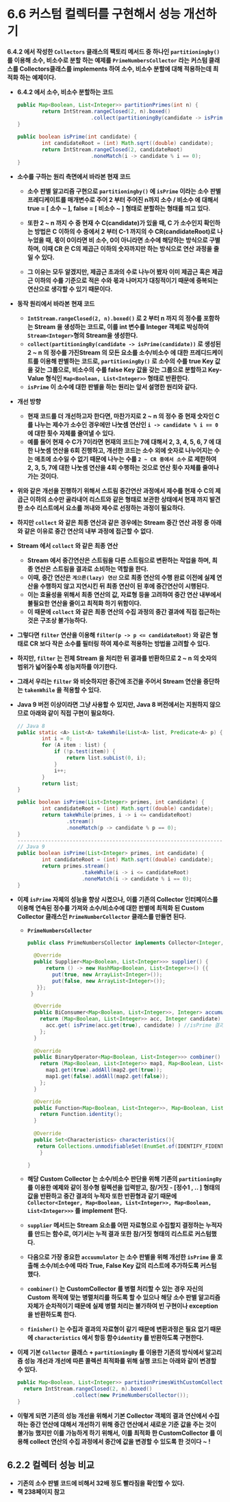 # **6.6 커스텀 컬렉터를 구현해서 성능 개선하기**

**6.4.2  에서 작성한 `Collectors` 클래스의 팩토리 메서드 중 하나인 `partitioningby()` 를 이용해 소수, 비소수로 분할 하는 예제를 `PrimeNumbersCollector` 라는 커스텀 클래스를 Collectors클래스를 implements 하여 소수, 비소수 분할에 대해 적용하는데 최적화 하는 예제이다.**

- **6.4.2 에서 소수, 비소수 분할하는 코드**
    
    ```java
    public Map<Boolean, List<Integer>> partitionPrimes(int n) {
            return IntStream.rangeClosed(2, n).boxed()
                            .collect(partitioningBy(candidate -> isPrime(candidate)));
    }
        
    public boolean isPrime(int candidate) {
            int candidateRoot = (int) Math.sqrt((double) candidate);
            return IntStream.rangeClosed(2, candidateRoot)
                            .noneMatch(i -> candidate % i == 0);
    }
    ```
    
- **소수를 구하는 원리 측면에서 바라본 현재 코드**
    - **소수 판별 알고리즘 구현으로 `partitioningby()` 에 `isPrime` 이라는 소수 판별 프레디케이트를 매개변수로 주어 2 부터 주어진 n까지 소수 / 비소수 에 대해서 true = [ 소수 ~  ], false = [ 비소수 ~ ] 형태로 분할하는 형태를 띄고 있다.**
    
    - **또한 2 ~ n 까지 수 중 현재 수 C(candidate)가 있을 때, C 가 소수인지 확인하는 방법은 C 이하의 수 중에서 2 부터 C-1 까지의 수 CR(candidateRoot)로 나누었을 때, 몫이 0이라면 비 소수, 0이 아니라면 소수에 해당하는 방식으로 구별하며, 이때 CR 은 C의 제곱근 이하의 숫자까지만 하는 방식으로 연산 과정을 줄일 수 있다.**
    - **그 이유는 모두 알겠지만, 제곱근 초과의 수로 나누어 봤자 이미 제곱근 혹은 제곱근 이하의 수를 기준으로 적은 수와 몫과 나머지가 대칭적이기 때문에 중복되는 연산으로 생각할 수 있기 때문이다.**
 

- **동작 원리에서 바라본 현재 코드**
    - **`IntStream.rangeClosed(2, n).boxed()` 로 2 부터 n 까지 의 정수를 포함하는 Stream 을 생성하는 코드로, 이를 int 변수를 Integer 객체로 박싱하여 `Stream<Integer>`형의 Stream을 생성한다.**
    - **`collect(partitioningBy(candidate -> isPrime(candidate))` 로 생성된 2 ~ n 의 정수를 가진Stream<Integer> 의 모든 요소를 소수/비소수 에 대한 프레디드케이트를 이용해 판별하는 코드로, `partitioningBy()` 로 소수의 수를 true Key 값을 갖는 그룹으로, 비소수의 수를 false Key 값을 갖는 그룹으로 분할하고 Key-Value 형식인 `Map<Boolean, List<Integer>>` 형태로 반환한다.**
    - **`isPrime` 이 소수에 대한 판별을 하는 원리는 앞서 설명한 원리와 같다.**

    
- **개선 방향**
    - **현재 코드를 더 개선하고자 한다면, 마찬가지로 2 ~ n 의 정수 중 현재 숫자인 C 를 나누는 제수가 소수인 경우에만 나눗셈 연산인 `i -> candidate % i == 0` 에 대한 횟수 자체를 줄여낼 수 있다.**
    - **예를 들어 현재 수 C가 7이라면 현재의 코드는 7에 대해서 2, 3, 4, 5, 6, 7 에 대한 나눗셈 연산을 6회 진행하고, 개선한 코드는 소수 외에 숫자로 나누어지는 수는 애초에 소수일 수 없기 때문에 나누는 수를 `2 ~ CR 중에서 소수` 로 제한하여 2, 3, 5, 7에 대한 나눗셈 연산을 4회 수행하는 것으로 연산 횟수 자체를 줄여나가는 것이다.**
    
- **위와 같은 개선을 진행하기 위해서 스트림 중간연산 과정에서 제수를 현재 수 C의 제곱근 이하의 소수만 골라내어 리스트와 같은 형태로 보관한 상태에서 현재 까지 발견한 소수 리스트에서 요소를 꺼내와 제수로 선정하는 과정이 필요하다.**
- **하지만 `collect` 와 같은 최종 연산과 같은 경우에는 Stream 중간 연산 과정 중 아래와 같은 이유로 중간 연산의 내부 과정에 접근할 수 없다.**


- **Stream 에서 `collect` 와 같은 최종 연산**
    - **Stream 에서 중간연산은 스트림을 다른 스트림으로 변환하는 작업을 하며, 최종 연산은 스트림을 결과로 소비하는 역할을 한다.**
    - **이때, 중간 연산은 `게으른(lazy) 연산` 으로 최종 연산의 수행 완료 이전에 실제 연산을 수행하지 않고 지연시킨 뒤 최종 연산이 된 후에 중간연산이 시행된다.**
    - **이는 효율성을 위해서 최종 연산의 값, 자료형 등을 고려하여 중간 연산 내부에서 불필요한 연산을 줄이고 최적화 하기 위함이다.**
    - **이 때문에 `collect` 와 같은 최종 연산의 수집 과정의 중간 결과에 직접 접근하는 것은 구조상 불가능하다.**


- **그렇다면 `filter` 연산을 이용해 `filter(p -> p <= candidateRoot)` 와 같은 형태로 CR 보다 작은 소수를 필터링 하여 제수로 적용하는 방법을 고려할 수 있다.**
- **하지만, `filter` 는 전체 Stream 을 처리한 뒤 결과를 반환하므로 2 ~ n 의 숫자의 범위가 넓어질수록 성능저하를 야기한다.**


- **그래서 우리는 `filter` 와 비슷하지만 중간에 조건을 주어서 Stream 연산을 중단하는 `takenWhile` 을 적용할 수 있다.**
- **Java 9 버전 이상이라면 그냥 사용할 수 있지만, Java 8 버전에서는 지원하지 않으므로 아래와 같이 직접 구현이 필요하다.**

    
    ```java
    // Java 8
    public static <A> List<A> takeWhile(List<A> list, Predicate<A> p) {
            int i = 0;
            for (A item : list) {
                if (!p.test(item)) {
                    return list.subList(0, i);
                }
                i++;
            }
            return list;
    }
    
    public boolean isPrime(List<Integer> primes, int candidate) {
            int candidateRoot = (int) Math.sqrt((double) candidate);
            return takeWhile(primes, i -> i <= candidateRoot)
                    .stream()
                    .noneMatch(p -> candidate % p == 0);
    }
    -----------------------------------------------------------------------
    // Java 9
    public boolean isPrime(List<Integer> primes, int candidate) {
            int candidateRoot = (int) Math.sqrt((double) candidate);
            return primes.stream()
                         .takeWhile(i -> i <= candidateRoot)
                         .noneMatch(i -> candidate % i == 0);
    }
    ```

    

- **이제 `isPrime` 자체의 성능을 향상 시켰으나, 이를 기존의 Collector 인터페이스를 이용해 연속된 정수를 가져와 소수/비소수에 대한 판별에 최적화 된 Custom Collector 클래스인 `PrimeNumberCollector` 클래스를 만들면 된다.**
    - **`PrimeNumbersCollector`**
        
        ```java
        public class PrimeNumbersCollector implements Collector<Integer, Map<Boolean, List<Integer>>, Map<Boolean, List<Integer>>> { 
          
          @Override
          public Supplier<Map<Boolean, List<Integer>>> supplier() {
              return () -> new HashMap<Boolean, List<Integer>>() {{
                put(true, new ArrayList<Integer>());
                put(false, new ArrayList<Integer>());
           }};
         }
        
          @Override
          public BiConsumer<Map<Boolean, List<Integer>>, Integer> accumulator() {
            return (Map<Boolean, List<Integer>> acc, Integer candidate) -> {
              acc.get( isPrime(acc.get(true), candidate) ) //isPrime 결과에 따라 소수/비소수 리스트를 만든다.-/candidate를 알맞은 리스트에 추가한다.
            };
          }
          
          @Override
          public BinaryOperator<Map<Boolean, List<Integer>>> combiner() {
            return (Map<Boolean, List<Integer>> map1, Map<Boolean, List<Integer>> map2) -> {
              map1.get(true).addAll(map2.get(true));
              map1.get(false).addAll(map2.get(false));
            };
          }
        
          @Override
          public Function<Map<Boolean, List<Integer>>, Map<Boolean, List<Integer>>> finisher() {
            return Function.identity();
          }
          
          @Override
          public Set<Characteristics> characteristics(){
           return Collections.unmodifiableSet(EnumSet.of(IDENTIFY_FIDENTIFY_FINISIDENTIFY_FIDENTIFY_FINISH);
        	}
        
        }
        ```
        
    
    - **해당 Custom Collector 는 소수/비소수 판단을 위해 기존의 `partitioningBy` 를 이용한 예제와 같이 정수형 컬렉션을 입력받고, 참/거짓 - [정수1 , .. ] 형태의 값을 반환하고 중간 결과의 누적자 또한 반환형과 같기 때문에 
    `Collector<Integer, Map<Boolean, List<Integer>>, Map<Boolean, List<Integer>>>` 
    를 implement 한다.**
    - **`supplier` 메서드는 Stream 요소를 어떤 자료형으로 수집할지 결정하는 누적자를 만드는 함수로, 여기서는 누적 결과 또한 참/거짓 형태의 리스트로 커스텀했다.**
    - **다음으로 가장 중요한  `accuumulator` 는 소수 판별을 위해 개선한 `isPrime` 을 호출해 소수/비소수에 따라 True, False Key 값의 리스트에 추가하도록 커스텀 했다.**
    - **`combiner()` 는 CustomCollector 를 병렬 처리할 수 있는 경우 자신의 Custom 목적에 맞는 병렬처리를 하도록 할 수 있으나 해당 소수 판별 알고리즘 자체가 순차적이기 때문에 실제 병렬 처리는 불가하여 빈 구현이나 exception 을 반환하도록 한다.**
    - **`finisher()` 는 수집과 결과의 자료형이 같기 때문에 변환과정은 필요 없기 때문에 `characteristics` 에서 항등 함수`identity` 를 반환하도록 구현한다.**
    
- **이제 기본 `Collector` 클래스 + `partitioningBy` 를 이용한 기존의 방식에서 알고리즘 성능 개선과 개선에 따른 콜렉션 최적화를 위해 실행 코드는 아래와 같이 변경할 수 있다.**
    
    ```java
    public Map<Boolean, List<Integer>> partitionPrimesWithCustomCollector(int n) {
      return IntStream.rangeClosed(2, n).boxed()
                      .collect(new PrimeNumbersCollector());
    }
    ```
    
- **이렇게 되면 기존의 성능 개선을 위해서 기본 Collector 객체의 결과 연산에서 수집하는 중간 연산에 대해서 개선하기 위해 중간 연산에서 새로운 기준 값을 주는 것이 불가능 했지만 이를 가능하게 하기 위해서, 이를 최적화 한 CustomCollector 를 이용해 collect 연산의 수집 과정에서 중간에 값을 변경할 수 있도록 한 것이다 ~ !**

## **6.2.2 컬렉터 성능 비교**

- **기존의 소수 판별 코드에 비해서 32배 정도 빨라짐을 확인할 수 있다.**
- **책 238페이지 참고**
